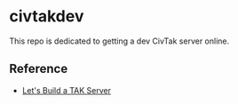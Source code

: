 # civtakdev

This repo is dedicated to getting a dev CivTak server online.

## Reference

* [Let's Build a TAK Server](https://mytecknet.com/lets-build-a-tak-server/)

